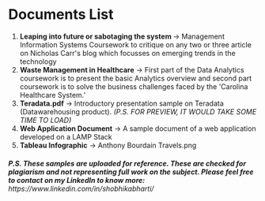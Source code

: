 # Documents List
<ol>
  <li> <b>Leaping into future or sabotaging the system </b>-> Management Information Systems Coursework to critique on any two or three article on Nicholas Carr's blog which focusses on emerging trends in the technology</li>

  <li> <b>Waste Management in Healthcare</b> -> First part of the Data Analytics coursework is to present the basic Analytics overview and second part  coursework is to solve the business challenges faced by the 'Carolina Healthcare System.'</li>

  <li> <b>Teradata.pdf</b> -> Introductory presentation sample on Teradata (Datawarehousing product). <i>(P.S. FOR PREVIEW, IT WOULD TAKE SOME TIME TO LOAD)</i></li>

  <li> <b>Web Application Document</b> -> A sample document of a web application developed on a LAMP Stack</li>

  <li> <b>Tableau Infographic</b> -> Anthony Bourdain Travels.png</li>
</ol>

<h6><b><i>P.S. These samples are uploaded for reference. These are checked for plagiarism and not representing full work on the subject. Please feel free to contact on my LinkedIn to know more:</i></b> https://www.linkedin.com/in/shobhikabharti/</h6>
